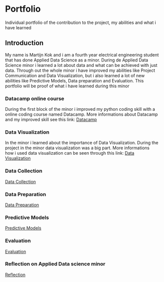 # Portfolio
Individual portfolio of the contribution to the project, my abilities and what i have learned

## Introduction
My name is Martijn Kok and i am a fourth year electrical engineering student that has done Applied Data Science as a minor. During de Applied Data Science minor i learned a lot about data and what can be achieved with just data. Through out the whole minor i have improved my abilities like Project Communication and Data Visualization, but i also learned a lot of new abilities like Predictive Models, Data preparation and Evaluation. This portfolio will be proof of what i have learned during this minor

### Datacamp online course
During the first block of the minor i improved my python coding skill with a online coding course named Datacamp. More informations about Datacamp and my improved skill see this link: [Datacamp](Datacamp/)

### Data Visualization
In the minor i learned about the importance of Data Visualization. During the project in the minor data visualization was a big part. More informations how i used data visualization can be seen through this link: [Data Visualization](Data_Visualization/)

### Data Collection

[Data Collection](Data_Collection/)

### Data Preparation
[Data Preparation](Data_Preparation/)

### Predictive Models
[Predictive Models](Predictive_Models/)

### Evaluation
[Evaluation](Evaluation/)

### Reflection on Applied Data science minor
[Reflection](Reflection/)
